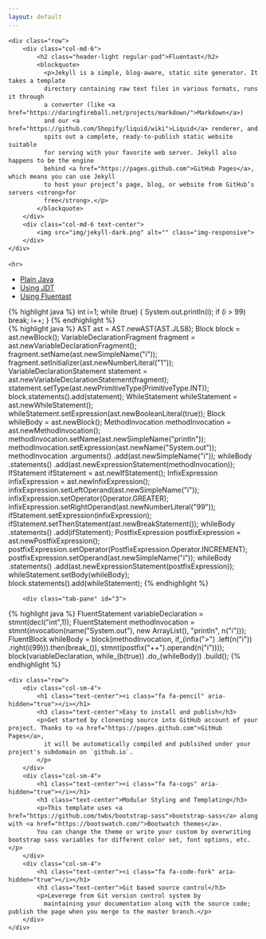 ```yaml
---
layout: default
---
```



<div class="container">

    <div class="row">
        <div class="col-md-6">
            <h2 class="header-light regular-pad">Fluentast</h2>
            <blockquote>
              <p>Jekyll is a simple, blog-aware, static site generator. It takes a template
              directory containing raw text files in various formats, runs it through
              a converter (like <a href="https://daringfireball.net/projects/markdown/">Markdown</a>)
              and our <a href="https://github.com/Shopify/liquid/wiki">Liquid</a> renderer, and
              spits out a complete, ready-to-publish static website suitable
              for serving with your favorite web server. Jekyll also happens to be the engine
              behind <a href="https://pages.github.com">GitHub Pages</a>, which means you can use Jekyll
              to host your project’s page, blog, or website from GitHub’s servers <strong>for
              free</strong>.</p>
            </blockquote>
        </div>
        <div class="col-md-6 text-center">
            <img src="img/jekyll-dark.png" alt="" class="img-responsive">
        </div>
    </div>

    <hr>


<div id="exTab2" class="container">	
<ul class="nav nav-tabs">
			<li class="active">
        <a  href="#1" data-toggle="tab">Plain Java</a>
			</li>
			<li><a href="#2" data-toggle="tab">Using JDT</a>
			</li>
			<li><a href="#3" data-toggle="tab">Using Fluentast</a>
			</li>
		</ul>
			<div class="tab-content ">
			  <div class="tab-pane active" id="1">
{% highlight java %}
int i=1;
while (true) {
  System.out.println(i);
  if (i > 99)     break;
  i++;
}
{% endhighlight %}
				</div>
				<div class="tab-pane" id="2">
{% highlight java %}
AST ast = AST.newAST(AST.JLS8);
Block block = ast.newBlock();
VariableDeclarationFragment fragment = ast.newVariableDeclarationFragment();
fragment.setName(ast.newSimpleName("i"));
fragment.setInitializer(ast.newNumberLiteral("1"));
VariableDeclarationStatement statement = ast.newVariableDeclarationStatement(fragment);
statement.setType(ast.newPrimitiveType(PrimitiveType.INT));
block.statements().add(statement);
WhileStatement whileStatement = ast.newWhileStatement();
whileStatement.setExpression(ast.newBooleanLiteral(true));
Block whileBody = ast.newBlock();
MethodInvocation methodInvocation = ast.newMethodInvocation();
methodInvocation.setName(ast.newSimpleName("println"));
methodInvocation.setExpression(ast.newName("System.out"));
methodInvocation
    .arguments()
    .add(ast.newSimpleName("i"));
whileBody
    .statements()
    .add(ast.newExpressionStatement(methodInvocation));
IfStatement ifStatement = ast.newIfStatement();
InfixExpression infixExpression = ast.newInfixExpression();
infixExpression.setLeftOperand(ast.newSimpleName("i"));
infixExpression.setOperator(Operator.GREATER);
infixExpression.setRightOperand(ast.newNumberLiteral("99"));
ifStatement.setExpression(infixExpression);
ifStatement.setThenStatement(ast.newBreakStatement());
whileBody
    .statements()
    .add(ifStatement);
PostfixExpression postfixExpression = ast.newPostfixExpression();
postfixExpression.setOperator(PostfixExpression.Operator.INCREMENT);
postfixExpression.setOperand(ast.newSimpleName("i"));
whileBody
    .statements()
    .add(ast.newExpressionStatement(postfixExpression));
whileStatement.setBody(whileBody);
block.statements().add(whileStatement);
{% endhighlight %}
				</div>
				
        <div class="tab-pane" id="3">
{% highlight java %}
FluentStatement variableDeclaration = stmnt(decl("int",1));
FluentStatement methodInvocation = stmnt(invocation(name("System.out"),
                                                    new ArrayList<FluentType>(),
                                                    "println",
                                                    n("i")));
FluentBlock whileBody = block(methodInvocation,
                              if_(infix(">")
                                      .left(n("i"))
                                      .right(i(99))).then(break_()),
                              stmnt(postfix("++").operand(n("i"))));
block(variableDeclaration,
      while_(b(true))
          .do_(whileBody))
    .build();
{% endhighlight %}
				</div>
			</div>
  </div>


    <div class="row">
        <div class="col-sm-4">
            <h1 class="text-center"><i class="fa fa-pencil" aria-hidden="true"></i></h1>
            <h3 class="text-center">Easy to install and publish</h3>
            <p>Get started by clonening source into GitHub account of your project. Thanks to <a href="https://pages.github.com">GitHub Pages</a>,
              it will be automatically compiled and publsihed under your project's subdomain on `github.io`.
            </p>
        </div>
        <div class="col-sm-4">
            <h1 class="text-center"><i class="fa fa-cogs" aria-hidden="true"></i></h1>
            <h3 class="text-center">Modular Styling and Templating</h3>
            <p>This template uses <a href="https://github.com/twbs/bootstrap-sass">bootstrap-sass</a> along with <a href="https://bootswatch.com/">Bootwatch themes</a>.
            You can change the theme or write your custom by overwriting bootstrap sass variables for different color set, font options, etc.</p>
        </div>
        <div class="col-sm-4">
            <h1 class="text-center"><i class="fa fa-code-fork" aria-hidden="true"></i></h1>
            <h3 class="text-center">Git based source control</h3>
            <p>Leverege from Git version control system by
              maintaining your documentation along with the source code; publish the page when you merge to the master branch.</p>
        </div>
    </div>
</div>
